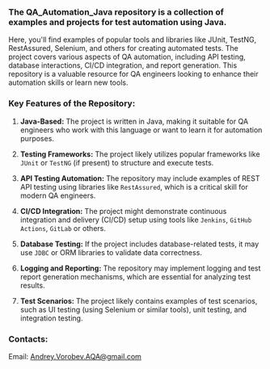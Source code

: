###  The QA_Automation_Java repository is a collection of examples and projects for test automation using Java. 
Here, you'll find examples of popular tools and libraries like JUnit, TestNG, RestAssured, Selenium, and others for creating automated tests. 
The project covers various aspects of QA automation, including API testing, database interactions, CI/CD integration, and report generation. 
This repository is a valuable resource for QA engineers looking to enhance their automation skills or learn new tools.

### Key Features of the Repository:

1. **Java-Based:** The project is written in Java, making it suitable for QA engineers who work with this language or want to learn it for automation purposes.

2. **Testing Frameworks:** The project likely utilizes popular frameworks like `JUnit` or `TestNG` (if present) to structure and execute tests.

3. **API Testing Automation:** The repository may include examples of REST API testing using libraries like `RestAssured`, which is a critical skill for modern QA engineers.

4. **CI/CD Integration:** The project might demonstrate continuous integration and delivery (CI/CD) setup using tools like `Jenkins`, `GitHub Actions`, `GitLab` or others.

5. **Database Testing:** If the project includes database-related tests, it may use `JDBC` or ORM libraries to validate data correctness.

6. **Logging and Reporting:** The repository may implement logging and test report generation mechanisms, which are essential for analyzing test results.

7. **Test Scenarios:** The project likely contains examples of test scenarios, such as UI testing (using Selenium or similar tools), unit testing, and integration testing.
### Contacts:
Email: Andrey.Vorobev.AQA@gmail.com

